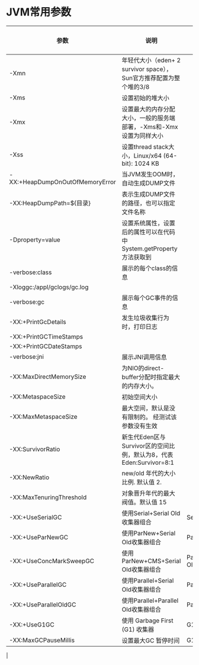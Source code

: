 # JVM常用参数

| 参数 | 说明 | 收集器 | jdk版本 |
| ---- | ---- | ---- | ---- |
| -Xmn | 年轻代大小（eden+ 2 survivor space），Sun官方推荐配置为整个堆的3/8 | | |
| -Xms | 设置初始的堆大小 | | |
| -Xmx | 设置最大的内存分配大小，一般的服务端部署，-Xms和-Xmx设置为同样大小 | | |
| -Xss | 设置thread stack大小，Linux/x64 (64-bit): 1024 KB | | |
| -XX:+HeapDumpOnOutOfMemoryError | 当JVM发生OOM时，自动生成DUMP文件 | | |
| -XX:HeapDumpPath=${目录} | 表示生成DUMP文件的路径，也可以指定文件名称 | | |
| -Dproperty=value | 设置系统属性，设置后的属性可以在代码中System.getProperty方法获取到 | | |
| -verbose:class | 展示的每个class的信息 | | |
| -Xloggc:/appl/gclogs/gc.log | | | |
| -verbose:gc | 展示每个GC事件的信息 | | |
| -XX:+PrintGcDetails | 发生垃圾收集行为时，打印日志 | | |
| -XX:+PrintGCTimeStamps | | | |
| -XX:+PrintGCDateStamps | | | |
| -verbose:jni | 展示JNI调用信息 | | |
| -XX:MaxDirectMemorySize | 为NIO的direct-buffer分配时指定最大的内存大小。| | |
| -XX:MetaspaceSize | 初始空间大小 | | |
| -XX:MaxMetaspaceSize | 最大空间，默认是没有限制的。 经测试该参数没有生效 | | |
| -XX:SurvivorRatio | 新生代Eden区与Survivor区的空间比例，默认为8，代表 Eden:Survivor=8:1 | | |
| -XX:NewRatio | new/old 年代的大小比例. 默认值 2. | | |
| -XX:MaxTenuringThreshold | 对象晋升年代的最大阀值。默认值 15 |
| -XX:+UseSerialGC | 使用Serial+Serial Old收集器组合 | Serial+Serial Old | |
| -XX:+UseParNewGC | 使用ParNew+Serial Old收集器组合 | ParNew+Serial Old | |
| -XX:+UseConcMarkSweepGC | 使用ParNew+CMS+Serial Old收集器组合 | ParNew+CMS+Serial Old | 1.5 |
| -XX:+UseParallelGC | 使用Parallel+Serial Old收集器组合 | Parallel+Serial Old | 1.4 |
| -XX:+UseParallelOldGC | 使用Parallel+Parallel Old收集器组合 | Parallel+Parallel Old | 1.6 |
| -XX:+UseG1GC | 使用 Garbage First (G1) 收集器 | G1 | 1.7 |
| -XX:MaxGCPauseMillis | 设置最大GC 暂停时间 | G1 | 1.7 |
| 

